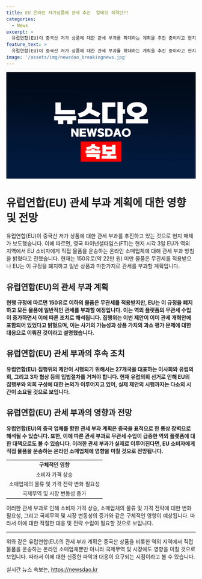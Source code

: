 ```yaml
---
title: EU 온라인 저가상품에 관세 추진  알테쉬 직격탄?!
categories:
  - News
excerpt: >
  유럽연합(EU)이 중국산 저가 상품에 대한 관세 부과를 확대하는 계획을 추진 중이라고 현지 매체가 전했습니다. 온라인 소매업체에 대한 관세 부과 방침을 밝히며, 현재는 150유로 미만 물품은 무관세를 적용받으나 이를 폐지하고 관세를 부과하려는 것으로 보입니다. 이 계획은 무관세 수입이 급증한 온라인 플랫폼에 대응한 조치로 여겨지며, 관세 폐지 제안은 이미 관세 개혁안에 포함되어 있었다고 합니다. 이에 대한 입법절차가 필요하며, EU의회 선거로 집행부와 의회 구성 논의가 진행 중이어서 실제 시행까지는 다소 시간이 걸릴 것으로 예상됩니다.
feature_text: >
  유럽연합(EU)이 중국산 저가 상품에 대한 관세 부과를 확대하는 계획을 추진 중이라고 현지 매체가 전했습니다. 온라인 소매업체에 대한 관세 부과 방침을 밝히며, 현재는 150유로 미만 물품은 무관세를 적용받으나 이를 폐지하고 관세를 부과하려는 것으로 보입니다. 이 계획은 무관세 수입이 급증한 온라인 플랫폼에 대응한 조치로 여겨지며, 관세 폐지 제안은 이미 관세 개혁안에 포함되어 있었다고 합니다. 이에 대한 입법절차가 필요하며, EU의회 선거로 집행부와 의회 구성 논의가 진행 중이어서 실제 시행까지는 다소 시간이 걸릴 것으로 예상됩니다.
image: '/assets/img/newsdao_breakingnews.jpg'
---
```


<p><img src="/assets/img/newsdao_breakingnews.jpg" alt="firstkoreanews 속보" /></p>

<h1>유럽연합(EU) 관세 부과 계획에 대한 영향 및 전망</h1>

<p data-ke-size="size16">유럽연합(EU)이 중국산 저가 상품에 대한 관세 부과를 추진하고 있는 것으로 현지 매체가 보도했습니다. 이에 따르면, 영국 파이낸셜타임스(FT)는 현지 시각 3일 EU가 역외 지역에서 EU 소비자에게 직접 물품을 운송하는 온라인 소매업체에 대해 관세 부과 방침을 밝혔다고 전했습니다. 현재는 150유로(약 22만 원) 미만 물품은 무관세를 적용받으나 EU는 이 규정을 폐지하고 일반 상품과 마찬가지로 관세를 부과할 계획입니다. </p>

<h2 data-ke-size="size26">유럽연합(EU)의 관세 부과 계획</h2>

<p data-ke-size="size16"><b>현행 규정에 따르면 150유로 이하의 물품은 무관세를 적용받지만, EU는 이 규정을 폐지하고 모든 물품에 일반적인 관세를 부과할 예정입니다. 이는 역외 플랫폼의 무관세 수입이 증가하면서 이에 따른 조치로 해석됩니다. 집행위는 이번 제안이 이미 관세 개혁안에 포함되어 있었다고 밝혔으며, 이는 사기의 가능성과 상품 가치의 과소 평가 문제에 대한 대응으로 이뤄진 것이라고 설명했습니다.</b></p>

<h2 data-ke-size="size26">유럽연합(EU) 관세 부과의 후속 조치</h2>

<p data-ke-size="size16"><b>유럽연합(EU) 집행위의 제안이 시행되기 위해서는 27개국을 대표하는 이사회와 유럽의회, 그리고 3자 협상 등의 입법절차를 거쳐야 합니다. 현재 유럽의회 선거로 인해 EU의 집행부와 의회 구성에 대한 논의가 이루어지고 있어, 실제 제안의 시행까지는 다소의 시간이 소요될 것으로 보입니다.</b></p>

<h2 data-ke-size="size26">유럽연합(EU) 관세 부과의 영향과 전망</h2>

<p data-ke-size="size16"><b>유럽연합(EU)의 중국 업체를 향한 관세 부과 계획은 중국을 표적으로 한 통상 장벽으로 해석될 수 있습니다. 또한, 이에 따른 관세 부과로 무관세 수입이 급증한 역외 플랫폼에 대한 대책으로도 볼 수 있습니다. 이러한 관세 부과가 실제로 이루어진다면, EU 소비자에게 직접 물품을 운송하는 온라인 소매업체에 영향을 미칠 것으로 전망됩니다.</b></p>

<table>
  <tr>
    <td style="text-align: center; height: 17px;"><b>구체적인 영향</b></td>
  </tr>
  <tr>
    <td style="text-align: center; height: 17px;">소비자 가격 상승</td>
  </tr>
  <tr>
    <td style="text-align: center; height: 17px;">소매업체의 물류 및 가격 전략 변화 필요성</td>
  </tr>
  <tr>
    <td style="text-align: center; height: 17px;">국제무역 및 시장 변동성 증가</td>
  </tr>
</table>

<p data-ke-size="size16">이러한 관세 부과로 인해 소비자 가격 상승, 소매업체의 물류 및 가격 전략에 대한 변화 필요성, 그리고 국제무역 및 시장 변동성의 증가와 같은 구체적인 영향이 예상됩니다. 따라서 이에 대한 적절한 대응 및 전략 수립이 필요할 것으로 보입니다.</p>

<hr>

<p data-ke-size="size16">위와 같은 유럽연합(EU)의 관세 부과 계획은 중국산 상품을 비롯한 역외 지역에서 직접 물품을 운송하는 온라인 소매업체뿐만 아니라 국제무역 및 시장에도 영향을 미칠 것으로 보입니다. 따라서 이에 대한 신중한 파악과 대응이 요구되는 시점이라고 볼 수 있습니다. </p>
실시간 뉴스 속보는, <a href="https://newsdao.kr" rel="dofollow">https://newsdao.kr</a>


